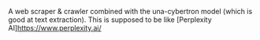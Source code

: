 A web scraper & crawler combined with the una-cybertron model (which is good at text extraction). 
This is supposed to be like [Perplexity AI]https://www.perplexity.ai/
